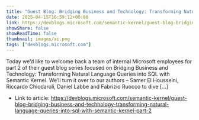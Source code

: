 ```yaml
---
title: "Guest Blog: Bridging Business and Technology: Transforming Natural Language Queries into SQL with Semantic Kernel Part 2"
date: 2025-04-15T16:59:12+00:00
link: https://devblogs.microsoft.com/semantic-kernel/guest-blog-bridging-business-and-technology-transforming-natural-language-queries-into-sql-with-semantic-kernel-part-2
showShare: false
showReadTime: false
thumbnail: images/ai.png
tags: ["devblogs.microsoft.com"]
---
```

Today we’d like to welcome back a team of internal Microsoft employees for part 2 of their guest blog series focused on Bridging Business and Technology: Transforming Natural Language Queries into SQL with Semantic Kernel. We’ll turn it over to our authors – Samer El Housseini, Riccardo Chiodaroli, Daniel Labbe and Fabrizio Ruocco to dive […]

- Link to article: https://devblogs.microsoft.com/semantic-kernel/guest-blog-bridging-business-and-technology-transforming-natural-language-queries-into-sql-with-semantic-kernel-part-2